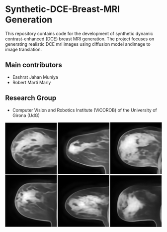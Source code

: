 # Synthetic-DCE-Breast-MRI Generation
This repository contains code for the development of synthetic dynamic contrast-enhanced (DCE) breast MRI generation. The project focuses on generating realistic DCE mri images using diffusion model andimage to image translation. 

## Main contributors
* Eashrat Jahan Muniya
* Robert Martí Marly

## Research Group 
* Computer Vision and Robotics Institute (ViCOROB) of the University of Girona (UdG)

![alt text](https://github.com/eashratj/Synthetic-DCE-Breast-MRI/blob/main/figures/syn128.png)
